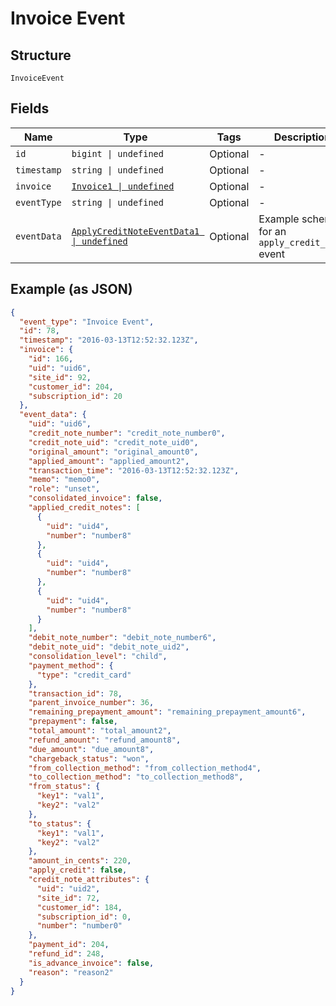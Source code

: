 
# Invoice Event

## Structure

`InvoiceEvent`

## Fields

| Name | Type | Tags | Description |
|  --- | --- | --- | --- |
| `id` | `bigint \| undefined` | Optional | - |
| `timestamp` | `string \| undefined` | Optional | - |
| `invoice` | [`Invoice1 \| undefined`](../../doc/models/invoice-1.md) | Optional | - |
| `eventType` | `string \| undefined` | Optional | - |
| `eventData` | [`ApplyCreditNoteEventData1 \| undefined`](../../doc/models/apply-credit-note-event-data-1.md) | Optional | Example schema for an `apply_credit_note` event |

## Example (as JSON)

```json
{
  "event_type": "Invoice Event",
  "id": 78,
  "timestamp": "2016-03-13T12:52:32.123Z",
  "invoice": {
    "id": 166,
    "uid": "uid6",
    "site_id": 92,
    "customer_id": 204,
    "subscription_id": 20
  },
  "event_data": {
    "uid": "uid6",
    "credit_note_number": "credit_note_number0",
    "credit_note_uid": "credit_note_uid0",
    "original_amount": "original_amount0",
    "applied_amount": "applied_amount2",
    "transaction_time": "2016-03-13T12:52:32.123Z",
    "memo": "memo0",
    "role": "unset",
    "consolidated_invoice": false,
    "applied_credit_notes": [
      {
        "uid": "uid4",
        "number": "number8"
      },
      {
        "uid": "uid4",
        "number": "number8"
      },
      {
        "uid": "uid4",
        "number": "number8"
      }
    ],
    "debit_note_number": "debit_note_number6",
    "debit_note_uid": "debit_note_uid2",
    "consolidation_level": "child",
    "payment_method": {
      "type": "credit_card"
    },
    "transaction_id": 78,
    "parent_invoice_number": 36,
    "remaining_prepayment_amount": "remaining_prepayment_amount6",
    "prepayment": false,
    "total_amount": "total_amount2",
    "refund_amount": "refund_amount8",
    "due_amount": "due_amount8",
    "chargeback_status": "won",
    "from_collection_method": "from_collection_method4",
    "to_collection_method": "to_collection_method8",
    "from_status": {
      "key1": "val1",
      "key2": "val2"
    },
    "to_status": {
      "key1": "val1",
      "key2": "val2"
    },
    "amount_in_cents": 220,
    "apply_credit": false,
    "credit_note_attributes": {
      "uid": "uid2",
      "site_id": 72,
      "customer_id": 184,
      "subscription_id": 0,
      "number": "number0"
    },
    "payment_id": 204,
    "refund_id": 248,
    "is_advance_invoice": false,
    "reason": "reason2"
  }
}
```

